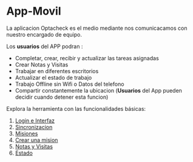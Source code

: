# App-Movil

La aplicacion Optacheck es el medio mediante nos comunicacamos con nuestro encargado de equipo. 

Los **usuarios** del APP podran :

 - Completar, crear, recibir y actualizar las tareas asignadas
 - Crear Notas y Visitas
 - Trabajar en diferentes escritorios
 - Actualizar el estado de trabajo
 - Trabajo Offline sin Wifi o Datos del telefono
 - Compartir constantemente la ubicacion (**Usuarios** del App pueden decidir cuando detener esta funcion)

 Explora la herramienta con las funcionalidades básicas:

1. [Login e Interfaz](/v1/app-movil/login_interfaz.html)
2. [Sincronizacion](/v1/web-app/basico/dashboard.html)
3. [Misiones](/v1/web-app/basico/contactos.html)
4. [Crear una mision](/v1/web-app/basico/formularios.html)
5. [Notas y Visitas](/v1/web-app/basico/misiones.html)
6. [Estado](/v1/web-app/basico/notas.html)


<!--stackedit_data:
eyJoaXN0b3J5IjpbMjA4MTIyMTEwNCw5MjY5OTY4MTIsLTE1Mj
gwMzI4ODgsMTUwNTY3NjI3NSw3MzA5OTgxMTZdfQ==
-->